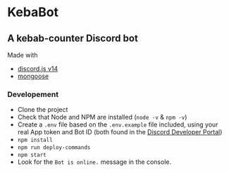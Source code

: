 # KebaBot
## A kebab-counter Discord bot
Made with
- [discord.js v14](https://discord.js.org/#/docs/)
- [mongoose](https://mongoosejs.com/docs/)
### Developement
- Clone the project
- Check that Node and NPM are installed (`node -v` & `npm -v`)
- Create a `.env` file based on the `.env.example` file included, using your real App token and Bot ID (both found in the [Discord Developer Portal](https://discord.com/developers/applications))
- `npm install`
- `npm run deploy-commands`
- `npm start`
- Look for the `Bot is online.` message in the console.
